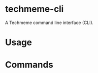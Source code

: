 techmeme-cli
============

A Techmeme command line interface (CLI).

<!-- toc -->
# Usage
<!-- usage -->
# Commands
<!-- commands -->
